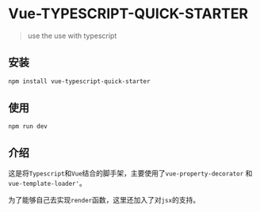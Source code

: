 # Vue-TYPESCRIPT-QUICK-STARTER

> use the use with typescript

## 安装

```bash
npm install vue-typescript-quick-starter
```

## 使用

```
npm run dev
```

## 介绍

这是将`Typescript`和`Vue`结合的脚手架，主要使用了`vue-property-decorator` 和 `vue-template-loader'`。

为了能够自己去实现`render`函数，这里还加入了对`jsx`的支持。